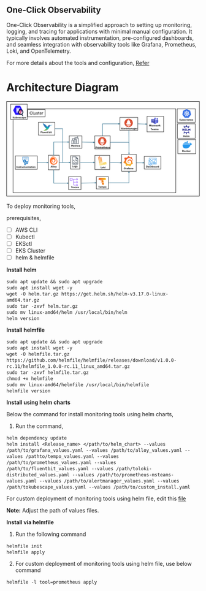 ## One-Click Observability 

One-Click Observability is a simplified approach to setting up monitoring, logging, and tracing for applications with minimal manual configuration. It typically involves automated instrumentation, pre-configured dashboards, and seamless integration with observability tools like Grafana, Prometheus, Loki, and OpenTelemetry.

For more details about the tools and configuration, [Refer](./Observability/README.md)

# Architecture Diagram

![OAC Architecture](https://raw.githubusercontent.com/gokulraj-ct/Images/main/OAC-architecture-diagram.png)

To deploy monitoring tools, 

prerequisites,

- [ ] AWS CLI 
- [ ] Kubectl 
- [ ] EKSctl
- [ ] EKS Cluster
- [ ] helm & helmfile

**Install helm**

```
sudo apt update && sudo apt upgrade
sudo apt install wget -y
wget -O helm.tar.gz https://get.helm.sh/helm-v3.17.0-linux-amd64.tar.gz 
sudo tar -zxvf helm.tar.gz
sudo mv linux-amd64/helm /usr/local/bin/helm
helm version
```

**Install helmfile**

```
sudo apt update && sudo apt upgrade
sudo apt install wget -y
wget -O helmfile.tar.gz https://github.com/helmfile/helmfile/releases/download/v1.0.0-rc.11/helmfile_1.0.0-rc.11_linux_amd64.tar.gz
sudo tar -zxvf helmfile.tar.gz
chmod +x helmfile
sudo mv linux-amd64/helmfile /usr/local/bin/helmfile
helmfile version
```


**Install using helm charts**

Below the command for install monitoring tools using helm charts,

1. Run the command,
```
helm dependency update
helm install <Release_name> </path/to/helm_chart> --values /path/to/grafana_values.yaml --values /path/to/alloy_values.yaml --values /pathto/tempo_values.yaml --values /path/to/prometheus_values.yaml --values /path/to/fluentbit_values.yaml --values /path/toloki-distributed_values.yaml --values /path/to/prometheus-msteams-values.yaml --values /path/to/alertmanager_values.yaml --values /path/tokubescape_values.yaml --values /path/to/custom_install.yaml
```
For custom deployment of monitoring tools using helm file, edit this [file](./Observability/helm-chart/custom-deploy_values.yaml)

__Note:__ Adjust the path of values files.
    
**Install via helmfile**

1. Run the following command
```
helmfile init
helmfile apply
```

2. For custom deployment of monitoring tools using helm file, use below command
```
helmfile -l tool=prometheus apply
```

